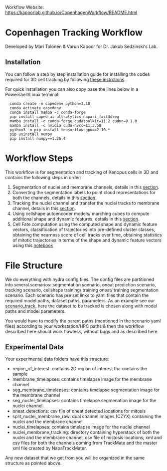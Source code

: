 Workflow Website: https://kapoorlab.github.io/CopenhagenWorkflow/README.html

# Copenhagen Tracking Workflow

Developed by Mari Tolonen &amp; Varun Kapoor for Dr. Jakub Sedzinski's Lab.

## Installation


You can follow a step by step installation guide for installing the codes required for 3D cell tracking by following [these instrctions](INSTALL3D.md).


For quick installation you can also copy pase the lines below in a Powershell/Linux terminal:
   
      

      conda create -n capedenv python=3.10
      conda activate capedenv
      conda install mamba -c conda-forge
      pip install caped-ai ultralytics napari_fast4dreg
      mamba install -c conda-forge cudatoolkit=11.2 cudnn=8.1.0
      mamba install -c nvidia cuda-nvcc=11.3.58
      python3 -m pip install tensorflow-gpu==2.10.*
      pip uninstall numpy
      pip install numpy==1.26.4
     
      
      



# Workflow Steps

This workflow is for segmentation and tracking of Xenopus cells in 3D and contains the following steps in order:

1) Segmentation of nuclei and membrane channels, details in this [section](SEGMENTATION.md).
2) Converting the segmentation labels to point cloud representations for both the channels, details in this [section](POINTCLOUDS.md).
3) Tracking the nuclei channel and transfer the nuclei tracks to membrane channel, details in this [section](TRACKING.md).
4) Using cellshape autoencoder models/ marching cubes to compute additional shape and dynamic features, details in this [section](TRACKING.md).
5) Cell Fate computation using the computed shape and dynamic feature vectors, classification of trajectories into pre-defined cluster classes, obtaining the nearness score of cell tracks over time, obtaining statistics of mitotic trajectories in terms of the shape and dynamic feature vectors using this [notebook](10_show_global_dynamic_dataframe.ipynb) 



# File Structure
We do everything with hydra config files. The config files are partitioned into several scenarios: segmentation scenario, oneat prediction scenario, tracking scenario, cellshape training/ training oneat/ training segmentation scenario. Each scenario has pre set links to yaml files that contain the required model paths, dataset paths, parameters. As an example see our [scenario_track](conf/scenario_track.yaml), here the dataset to be tracked is chosen along with model paths and model parameters.  

You would have to modify the parent paths (mentioned in the scenario yaml files) according to your workstation/HPC paths & then the workflow described here should work flawless, without bugs and as described here.


## Experimental Data

Your experimental data folders have this structure:

- region_of_interest: contains 2D region of interest tha contains the sample
- membrane_timelapses: contains timelapse image for the membrane channel
- seg_membrane_timelapses: contains timelapse segmentation image for the membrane channel
- seg_nuclei_timelapses: contains timelapse segmenation image for the nuclei channel
- oneat_detections: csv file of oneat detected locations for mitosis
- split_nuclei_membrane_raw: dual channel images (CZYX) containing the nuclei and the membrane channel
- nuclei_timelapses: contains timelapse image for the nuclei channel
-  nuclei_membrane_tracking: directory containing hyperstack of both the nuclei and the membrane channel, csv file of mistosis locations, xml and csv files for both the channels coming from TrackMate and the master xml file created by NapaTrackMater.

Any new dataset that we get from you will be organized in the same structure as pointed above.

